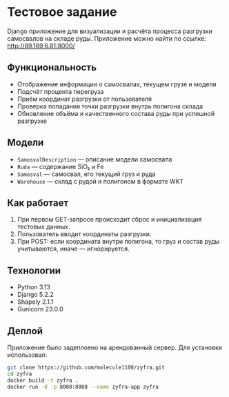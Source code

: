 # Тестовое задание

Django приложение для визуализации и расчёта процесса разгрузки самосвалов на складе руды.
Приложение можно найти по ссылке: http://89.169.6.81:8000/

## Функциональность

- Отображение информации о самосвалах, текущем грузе и модели
- Подсчёт процента перегруза
- Приём координат разгрузки от пользователя
- Проверка попадания точки разгрузки внутрь полигона склада
- Обновление объёма и качественного состава руды при успешной разгрузке

## Модели

- `SamosvalDescription` — описание модели самосвала
- `Ruda` — содержание SiO₂ и Fe
- `Samosval` — самосвал, его текущий груз и руда
- `Warehouse` — склад с рудой и полигоном в формате WKT

##  Как работает

1. При первом GET-запросе происходит сброс и инициализация тестовых данных.
2. Пользователь вводит координаты разгрузки.
3. При POST: если координата внутри полигона, то груз и состав руды учитываются, иначе — игнорируется.

##  Технологии

- Python 3.13
- Django 5.2.2
- Shapely 2.1.1
- Gunicorn 23.0.0


## Деплой
Приложение было задеплоено на арендованный сервер. Для установки использовал:

```bash
git clone https://github.com/molecule1100/zyfra.git
cd zyfra
docker build -t zyfra .
docker run -d -p 8000:8000 --name zyfra-app zyfra
```


